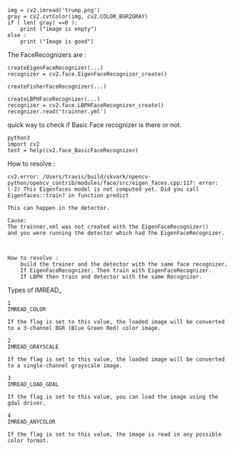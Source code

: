 

	img = cv2.imread('trump.png')
	gray = cv2.cvtColor(img, cv2.COLOR_BGR2GRAY)
	if ( len( gray) ==0 ):
		print ("image is empty")
	else :
		print ("Image is good")

The FaceRecognizers are :

	createEigenFaceRecognizer(...)
	recognizer = cv2.face.EigenFaceRecognizer_create()

	createFisherFaceRecognizer(...)

	createLBPHFaceRecognizer(...)
	recognizer = cv2.face.LBPHFaceRecognizer_create()
	recognizer.read('trainner.yml')



quick way to check if Basic Face recognizer is there or not.
	
	python3
	import cv2
	test = help(cv2.face_BasicFaceRecognizer)

How to resolve :

	cv2.error: /Users/travis/build/skvark/opencv-python/opencv_contrib/modules/face/src/eigen_faces.cpp:117: error: (-2) This Eigenfaces model is not computed yet. Did you call Eigenfaces::train? in function predict

	This can happen in the detector.

	Cause:
	The trainner.xml was not created with the EigenFaceRecognizer()
	and you were running the detector which had the EigenFaceRecognizer.

	

	How to resolve :
		build the trainer and the detector with the same face recognizer.
		If EigenFaceRecognizer. Then train with EigenFaceRecognizer.
		If LBPH then train and detector with the same Recognizer.


Types of IMREAD_

	1	
	IMREAD_COLOR

	If the flag is set to this value, the loaded image will be converted to a 3-channel BGR (Blue Green Red) color image.

	2	
	IMREAD_GRAYSCALE

	If the flag is set to this value, the loaded image will be converted to a single-channel grayscale image.

	3	
	IMREAD_LOAD_GDAL
	
	If the flag is set to this value, you can load the image using the gdal driver.
	
	4	
	IMREAD_ANYCOLOR
	
	If the flag is set to this value, the image is read in any possible color format.
